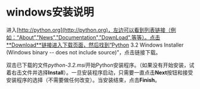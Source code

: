 # windows安装说明

进入[http://python.org](http://python.org)，左边可以看到列表链接（例如：“About”,"News","Documentation","DownLoad",等等）。点击**Download**链接进入下载页面，然后找到“Python 3.2 Windows Installer (Windows binary -- does not include source)”，点击链接下载。

双击已下载的文件*python-3.2.msi*开始Python安装程序。（如果没有开始安装，试着右击文件并选择**Install**）。一旦安装程序启动，只需要一直点击**Next**按钮和接受安装程序的选择（不需要做任何改变）。当安装结束，点击**Finish**。